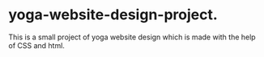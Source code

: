 # yoga-website-design-project.
This is a small project of yoga website design which is made with the help of CSS and html.
